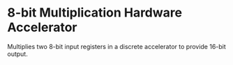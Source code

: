 # 8-bit Multiplication Hardware Accelerator
Multiplies two 8-bit input registers in a discrete accelerator to provide 16-bit output.
